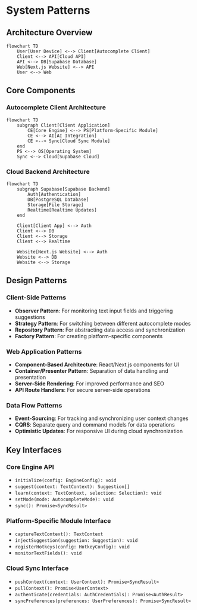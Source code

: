 # System Patterns

## Architecture Overview

```mermaid
flowchart TD
    User[User Device] <--> Client[Autocomplete Client]
    Client <--> API[Cloud API]
    API <--> DB[Supabase Database]
    Web[Next.js Website] <--> API
    User <--> Web
```

## Core Components

### Autocomplete Client Architecture
```mermaid
flowchart TD
    subgraph Client[Client Application]
        CE[Core Engine] <--> PS[Platform-Specific Module]
        CE <--> AI[AI Integration]
        CE <--> Sync[Cloud Sync Module]
    end
    PS <--> OS[Operating System]
    Sync <--> Cloud[Supabase Cloud]
```

### Cloud Backend Architecture
```mermaid
flowchart TD
    subgraph Supabase[Supabase Backend]
        Auth[Authentication]
        DB[PostgreSQL Database]
        Storage[File Storage]
        Realtime[Realtime Updates]
    end
    
    Client[Client App] <--> Auth
    Client <--> DB
    Client <--> Storage
    Client <--> Realtime
    
    Website[Next.js Website] <--> Auth
    Website <--> DB
    Website <--> Storage
```

## Design Patterns

### Client-Side Patterns
- **Observer Pattern**: For monitoring text input fields and triggering suggestions
- **Strategy Pattern**: For switching between different autocomplete modes
- **Repository Pattern**: For abstracting data access and synchronization
- **Factory Pattern**: For creating platform-specific components

### Web Application Patterns
- **Component-Based Architecture**: React/Next.js components for UI
- **Container/Presenter Pattern**: Separation of data handling and presentation
- **Server-Side Rendering**: For improved performance and SEO
- **API Route Handlers**: For secure server-side operations

### Data Flow Patterns
- **Event-Sourcing**: For tracking and synchronizing user context changes
- **CQRS**: Separate query and command models for data operations
- **Optimistic Updates**: For responsive UI during cloud synchronization

## Key Interfaces

### Core Engine API
- `initialize(config: EngineConfig): void`
- `suggest(context: TextContext): Suggestion[]`
- `learn(context: TextContext, selection: Selection): void`
- `setMode(mode: AutocompleteMode): void`
- `sync(): Promise<SyncResult>`

### Platform-Specific Module Interface
- `captureTextContext(): TextContext`
- `injectSuggestion(suggestion: Suggestion): void`
- `registerHotkeys(config: HotkeyConfig): void`
- `monitorTextFields(): void`

### Cloud Sync Interface
- `pushContext(context: UserContext): Promise<SyncResult>`
- `pullContext(): Promise<UserContext>`
- `authenticate(credentials: AuthCredentials): Promise<AuthResult>`
- `syncPreferences(preferences: UserPreferences): Promise<SyncResult>` 